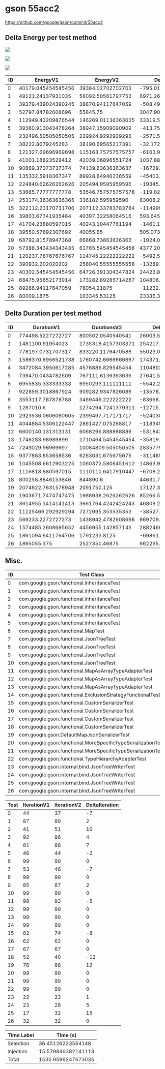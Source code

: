 # gson 55acc2


https://github.com/google/gson/commit/55acc2



## Delta Energy per test method

![](./gson_delta_energy_0_v.png)

![](./gson_delta_energy_1_v.png)

![](./gson_delta_energy_2_v.png)


| ID | EnergyV1 | EnergyV2 | DeltaEnergy | σV1 | σV2 |
| --- | --- | --- | --- | --- | --- |
| 0 | 40179.045454545456 | 39384.02702702703 | -795.0184275184292 | 3505.7189442560425 | 4004.1984148160655 |
| 1 | 49121.24137931035 | 56092.50561797753 | 6971.26423866718 | 21737.73708678941 | 26886.55468759561 |
| 2 | 39379.439024390245 | 38870.94117647059 | -508.49784791965794 | 3540.3997641769797 | 3662.269640278883 |
| 3 | 52797.84782608696 | 55845.75 | 3047.9021739130403 | 20795.218368097103 | 19522.830604512757 |
| 4 | 112949.43209876544 | 146269.01136363635 | 33319.57926487092 | 134722.7331510988 | 140105.8079623538 |
| 5 | 39360.913043478264 | 38947.15909090909 | -413.75395256917545 | 3833.9834026204385 | 3438.2048232338143 |
| 6 | 232496.50505050505 | 229924.9292929293 | -2571.5757575757452 | 199823.75051420464 | 198557.06915290366 |
| 7 | 38222.8679245283 | 38190.69565217391 | -32.17227235438622 | 2979.3117037059233 | 3318.1198373775605 |
| 8 | 121327.69696969698 | 115163.75757575757 | -6163.939393939407 | 35723.32719735925 | 35701.93171812804 |
| 9 | 41001.18823529412 | 42039.06896551724 | 1037.8807302231216 | 9967.750501426342 | 14465.226476959368 |
| 10 | 90869.37373737374 | 74139.63636363637 | -16729.73737373737 | 103935.22096858991 | 85034.45102391428 |
| 11 | 135332.5918367347 | 89928.84946236559 | -45403.74237436912 | 335961.2976729592 | 210610.352420908 |
| 12 | 224840.62626262626 | 205494.9595959596 | -19345.666666666657 | 422095.0875955975 | 386091.4904994924 |
| 13 | 53665.77777777778 | 53546.757575757576 | -119.02020202020503 | 22330.31106079423 | 19356.080733334726 |
| 14 | 253174.36363636365 | 336182.595959596 | 83008.23232323234 | 388136.34977592976 | 492683.7072987033 |
| 15 | 322112.23170731706 | 207112.33783783784 | -114999.89386947922 | 558856.2202825908 | 408421.2613072332 |
| 16 | 39803.67741935484 | 40397.32258064516 | 593.6451612903184 | 6297.3696909879745 | 6808.578374123844 |
| 17 | 41704.23880597015 | 40243.10447761194 | -1461.13432835821 | 9534.74755293477 | 7072.279305229254 |
| 18 | 39550.57692307692 | 40055.65 | 505.0730769230795 | 3993.1672379499323 | 7940.467613906627 |
| 19 | 68792.81578947368 | 66868.73863636363 | -1924.0771531100472 | 59986.7330226378 | 55902.3157941386 |
| 20 | 57388.343434343435 | 61765.545454545456 | 4377.202020202021 | 30203.82387830971 | 45653.292876086736 |
| 21 | 120237.76767676767 | 114745.22222222222 | -5492.545454545456 | 120187.11524891146 | 125399.73856307671 |
| 22 | 390932.202020202 | 258040.55555555556 | -132891.64646464644 | 527546.8031642574 | 337001.7309870786 |
| 23 | 40302.545454545456 | 64726.391304347824 | 24423.84584980237 | 3661.7294067057833 | 121143.34059169923 |
| 24 | 68475.95652173914 | 173282.89285714287 | 104806.93633540373 | 138976.96965433683 | 284654.79485903366 |
| 25 | 89286.94117647059 | 78054.21875 | -11232.722426470587 | 204736.66913967393 | 150277.69049407632 |
| 26 | 80009.1875 | 103345.53125 | 23336.34375 | 152073.02345058555 | 194637.57491922396 |

## Delta Duration per test method


| ID | DurationV1 | DurationsV2 | DeltaDuration |
| --- | --- | --- | --- |
| 0 | 774498.5227272727 | 800502.0540540541 | 26003.531326781376 |
| 1 | 1481100.91954023 | 1735318.4157303371 | 254217.4961901072 |
| 2 | 778197.0731707317 | 833220.1176470588 | 55023.04447632714 |
| 3 | 1586370.6956521738 | 1760742.6666666667 | 174371.9710144929 |
| 4 | 3472084.3950617285 | 4576886.829545454 | 1104802.4344837256 |
| 5 | 739470.0434782609 | 767111.6136363636 | 27641.570158102782 |
| 6 | 6955835.333333333 | 6950293.111111111 | -5542.222222222015 |
| 7 | 922859.3018867924 | 909282.9347826086 | -13576.367104183766 |
| 8 | 3553117.787878788 | 3469449.222222222 | -83668.56565656606 |
| 9 | 1287010.6 | 1274294.7241379311 | -12715.875862068962 |
| 10 | 2923536.0606060605 | 2399497.717171717 | -524038.3434343436 |
| 11 | 4044884.5306122447 | 2861427.075268817 | -1183457.4553434276 |
| 12 | 6600140.131313131 | 6068296.888888889 | -531843.2424242422 |
| 13 | 1746283.98989899 | 1710464.5454545454 | -35819.444444444496 |
| 14 | 7249029.96969697 | 10084809.505050505 | 2835779.535353535 |
| 15 | 9377883.853658536 | 6263031.675675675 | -3114852.177982861 |
| 16 | 1045508.6612903225 | 1060372.5806451612 | 14863.919354838668 |
| 17 | 1116818.880597015 | 1110110.6417910447 | -6708.238805970177 |
| 18 | 800258.8846153846 | 844890.6 | 44631.71538461535 |
| 19 | 2074622.7631578948 | 2091750.125 | 17127.361842105165 |
| 20 | 1903671.7474747475 | 1988938.2626262626 | 85266.51515151514 |
| 21 | 3614955.1414141413 | 3661764.4242424243 | 46809.28282828303 |
| 22 | 11125466.292929294 | 7272695.353535353 | -3852770.9393939404 |
| 23 | 569233.2272727273 | 1438942.4782608696 | 869709.2509881423 |
| 24 | 1574485.2608695652 | 4456955.142857143 | 2882469.8819875773 |
| 25 | 1861094.9411764706 | 1791233.8125 | -69861.1286764706 |
| 26 | 1865055.375 | 2527350.46875 | 662295.09375 |

## Misc.

| ID | Test Class | Test Method |
| --- | --- | --- |
| 0 | com.google.gson.functional.InheritanceTest | testBaseSerializedAsSubWhenSpecifiedWithExplicitType |
| 1 | com.google.gson.functional.InheritanceTest | testClassWithBaseArrayFieldSerialization |
| 2 | com.google.gson.functional.InheritanceTest | testBaseSerializedAsSub |
| 3 | com.google.gson.functional.InheritanceTest | testClassWithBaseCollectionFieldSerialization |
| 4 | com.google.gson.functional.InheritanceTest | testClassWithBaseFieldSerialization |
| 5 | com.google.gson.functional.InheritanceTest | testBaseSerializedAsBaseWhenSpecifiedWithExplicitType |
| 6 | com.google.gson.functional.MapTest | testInterfaceTypeMapWithSerializer |
| 7 | com.google.gson.functional.JsonTreeTest | testJsonTreeNull |
| 8 | com.google.gson.functional.JsonTreeTest | testJsonTreeToString |
| 9 | com.google.gson.functional.JsonTreeTest | testToJsonTreeObjectType |
| 10 | com.google.gson.functional.JsonTreeTest | testToJsonTree |
| 11 | com.google.gson.functional.MapAsArrayTypeAdapterTest | testMultipleEnableComplexKeyRegistrationHasNoEffect |
| 12 | com.google.gson.functional.MapAsArrayTypeAdapterTest | testSerializeComplexMapWithTypeAdapter |
| 13 | com.google.gson.functional.MapAsArrayTypeAdapterTest | testMapWithTypeVariableSerialization |
| 14 | com.google.gson.functional.ExclusionStrategyFunctionalTest | testExclusionStrategyWithMode |
| 15 | com.google.gson.functional.CustomSerializerTest | testSubClassSerializerInvokedForBaseClassFieldsHoldingSubClassInstances |
| 16 | com.google.gson.functional.CustomSerializerTest | testBaseClassSerializerInvokedForBaseClassFieldsHoldingSubClassInstances |
| 17 | com.google.gson.functional.CustomSerializerTest | testSubClassSerializerInvokedForBaseClassFieldsHoldingArrayOfSubClassInstances |
| 18 | com.google.gson.functional.CustomSerializerTest | testBaseClassSerializerInvokedForBaseClassFields |
| 19 | com.google.gson.DefaultMapJsonSerializerTest | testNonEmptyMapSerialization |
| 20 | com.google.gson.functional.MoreSpecificTypeSerializationTest | testMapOfParameterizedSubclassFields |
| 21 | com.google.gson.functional.MoreSpecificTypeSerializationTest | testMapOfSubclassFields |
| 22 | com.google.gson.functional.TypeHierarchyAdapterTest | testTypeHierarchy |
| 23 | com.google.gson.internal.bind.JsonTreeWriterTest | testSerializeNullsTrue |
| 24 | com.google.gson.internal.bind.JsonTreeWriterTest | testObject |
| 25 | com.google.gson.internal.bind.JsonTreeWriterTest | testNestedObject |
| 26 | com.google.gson.internal.bind.JsonTreeWriterTest | testSerializeNullsFalse |




| Test | IterationV1 | IterationV2 | DeltaIteration |
| --- | --- | --- | --- |
| 0 | 44 | 37 | -7 |
| 1 | 87 | 89 | 2 |
| 2 | 41 | 51 | 10 |
| 3 | 92 | 96 | 4 |
| 4 | 81 | 88 | 7 |
| 5 | 46 | 44 | -2 |
| 6 | 99 | 99 | 0 |
| 7 | 53 | 46 | -7 |
| 8 | 99 | 99 | 0 |
| 9 | 85 | 87 | 2 |
| 10 | 99 | 99 | 0 |
| 11 | 98 | 93 | -5 |
| 12 | 99 | 99 | 0 |
| 13 | 99 | 99 | 0 |
| 14 | 99 | 99 | 0 |
| 15 | 82 | 74 | -8 |
| 16 | 62 | 62 | 0 |
| 17 | 67 | 67 | 0 |
| 18 | 52 | 40 | -12 |
| 19 | 76 | 88 | 12 |
| 20 | 99 | 99 | 0 |
| 21 | 99 | 99 | 0 |
| 22 | 99 | 99 | 0 |
| 23 | 22 | 23 | 1 |
| 24 | 23 | 28 | 5 |
| 25 | 17 | 32 | 15 |
| 26 | 32 | 32 | 0 |



| Time Label | Time (s) |
| --- | --- |
| Selection | 36.45126223564148 |
| Injection | 15.579846382141113 |
| Total | 1530.9596247673035 |


